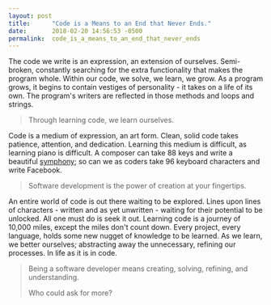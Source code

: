 ```yaml
---
layout: post
title:      "Code is a Means to an End that Never Ends."
date:       2018-02-20 14:56:53 -0500
permalink:  code_is_a_means_to_an_end_that_never_ends
---
```



The code we write is an expression, an extension of ourselves. Semi-broken, constantly searching for the extra functionality that makes the program whole. Within our code, we solve, we learn, we grow. As a program grows, it begins to contain vestiges of personality - it takes on a life of its own. The program's writers are reflected in those methods and loops and strings. 

>Through learning code, we learn ourselves.

Code is a medium of expression, an art form.  Clean, solid code takes patience, attention, and dedication.  Learning this medium is difficult, as learning piano is difficult.  A composer can take 88 keys and write a beautiful [symphony](https://www.youtube.com/watch?v=xn1MhSBSzPE); so can we as coders take 96 keyboard characters and write Facebook.

> Software development is the power of creation at your fingertips.

An entire world of code is out there waiting to be explored. Lines upon lines of characters - written and as yet unwritten - waiting for their potential to be unlocked. All one must do is seek it out. Learning code is a journey of 10,000 miles, except the miles don't count down.  Every project, every language, holds some new nugget of knowledge to be learned. As we learn, we better ourselves; abstracting away the unnecessary, refining our processes.  In life as it is in code.

>Being a software developer means creating, solving, refining, and understanding. 
>
>Who could ask for more?

